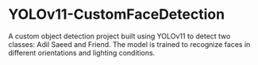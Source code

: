 # YOLOv11-CustomFaceDetection
A custom object detection project built using YOLOv11 to detect two classes: Adil Saeed and Friend. The model is trained to recognize faces in different orientations and lighting conditions.
